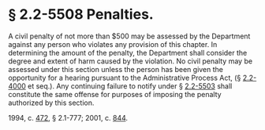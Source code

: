 # § 2.2-5508 Penalties.

<p>A civil penalty of not more than $500 may be assessed by the Department against any person who violates any provision of this chapter. In determining the amount of the penalty, the Department shall consider the degree and extent of harm caused by the violation. No civil penalty may be assessed under this section unless the person has been given the opportunity for a hearing pursuant to the Administrative Process Act, (§ <a href='http://law.lis.virginia.gov/vacode/2.2-4000/'>2.2-4000</a> et seq.). Any continuing failure to notify under § <a href='http://law.lis.virginia.gov/vacode/2.2-5503/'>2.2-5503</a> shall constitute the same offense for purposes of imposing the penalty authorized by this section.</p><p>1994, c. <a href='http://lis.virginia.gov/cgi-bin/legp604.exe?941+ful+CHAP0472'>472</a>, § 2.1-777; 2001, c. <a href='http://lis.virginia.gov/cgi-bin/legp604.exe?011+ful+CHAP0844'>844</a>.</p>